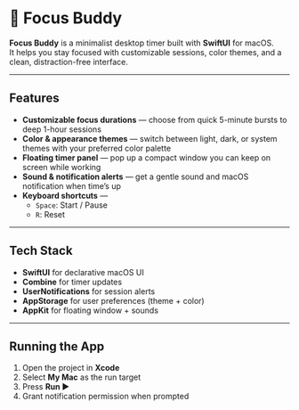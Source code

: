 # 🐸 Focus Buddy

**Focus Buddy** is a minimalist desktop timer built with **SwiftUI** for macOS.  
It helps you stay focused with customizable sessions, color themes, and a clean, distraction-free interface.

---

## Features

- **Customizable focus durations** — choose from quick 5-minute bursts to deep 1-hour sessions  
- **Color & appearance themes** — switch between light, dark, or system themes with your preferred color palette  
- **Floating timer panel** — pop up a compact window you can keep on screen while working  
- **Sound & notification alerts** — get a gentle sound and macOS notification when time’s up  
- **Keyboard shortcuts** —  
  - `Space`: Start / Pause  
  - `R`: Reset  

---

## Tech Stack

- **SwiftUI** for declarative macOS UI  
- **Combine** for timer updates  
- **UserNotifications** for session alerts  
- **AppStorage** for user preferences (theme + color)  
- **AppKit** for floating window + sounds  

---

## Running the App

1. Open the project in **Xcode**  
2. Select **My Mac** as the run target  
3. Press **Run ▶️**  
4. Grant notification permission when prompted

